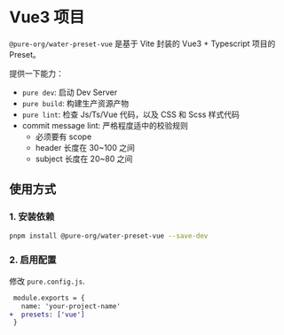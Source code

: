 # Vue3 项目

`@pure-org/water-preset-vue` 是基于 Vite 封装的 Vue3 + Typescript 项目的 Preset。

提供一下能力：

+ `pure dev`: 启动 Dev Server
+ `pure build`: 构建生产资源产物
+ `pure lint`: 检查 Js/Ts/Vue 代码，以及 CSS 和 Scss 样式代码
+ commit message lint: 严格程度适中的校验规则
  + 必须要有 scope
  + header 长度在 30~100 之间
  + subject 长度在 20~80 之间

## 使用方式

### 1. 安装依赖

```sh
pnpm install @pure-org/water-preset-vue --save-dev
```

### 2. 启用配置

修改 `pure.config.js`.

```diff
 module.exports = {
   name: 'your-project-name'
+  presets: ['vue']
 }
```
